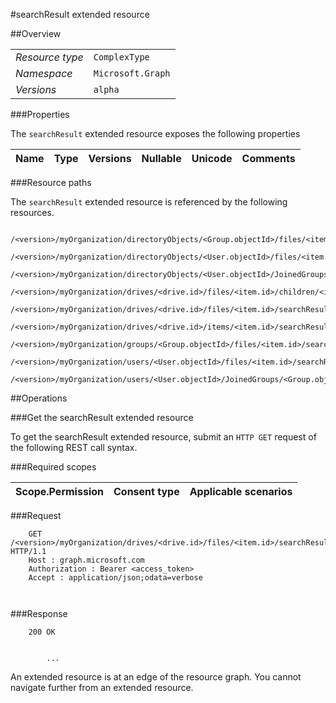 #searchResult extended resource

 



##Overview

|  |  | 
| :-- | :-- | 
| _Resource type_ | `ComplexType` | 
| _Namespace_ | `Microsoft.Graph` | 
| _Versions_ | `alpha` | 


###Properties

The `searchResult` extended resource exposes the following properties 

| Name | Type | Versions | Nullable | Unicode | Comments | 
| :-- | :-- | :-- | :-- | :-- | :-- | 


###Resource paths

The `searchResult` extended resource is referenced by the following resources. 

```
	/<version>/myOrganization/directoryObjects/<Group.objectId>/files/<item.id>/searchResult
	/<version>/myOrganization/directoryObjects/<User.objectId>/files/<item.id>/searchResult
	/<version>/myOrganization/directoryObjects/<User.objectId>/JoinedGroups/<Group.objectId>/files/<item.id>/searchResult
	/<version>/myOrganization/drives/<drive.id>/files/<item.id>/children/<item.id>/searchResult
	/<version>/myOrganization/drives/<drive.id>/files/<item.id>/searchResult
	/<version>/myOrganization/drives/<drive.id>/items/<item.id>/searchResult
	/<version>/myOrganization/groups/<Group.objectId>/files/<item.id>/searchResult
	/<version>/myOrganization/users/<User.objectId>/files/<item.id>/searchResult
	/<version>/myOrganization/users/<User.objectId>/JoinedGroups/<Group.objectId>/files/<item.id>/searchResult
```



##Operations

###Get the searchResult extended resource

To get the searchResult extended resource, submit an `HTTP GET` request of the following REST call syntax. 

###Required scopes

| Scope.Permission | Consent type | Applicable scenarios | 
| :-- | :-- | :-- | 
###Request

```
	GET /<version>/myOrganization/drives/<drive.id>/files/<item.id>/searchResult HTTP/1.1
	Host : graph.microsoft.com
	Authorization : Bearer <access_token>
	Accept : application/json;odata=verbose
	
	
```

###Response

```
	200 OK
	
	
		...
```

An extended resource is at an edge of the resource graph. You cannot navigate further from an extended resource. 



<!-- {
"type": "#page.annotation",
"tocPath": "ComplexType/searchResult",
"section": "documentation"
} -->
